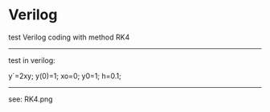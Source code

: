 # Verilog
test Verilog coding with method RK4 
_________
test in verilog:

y´=2xy;
y(0)=1;
xo=0;
y0=1;
h=0.1;
__________
see:
RK4.png
